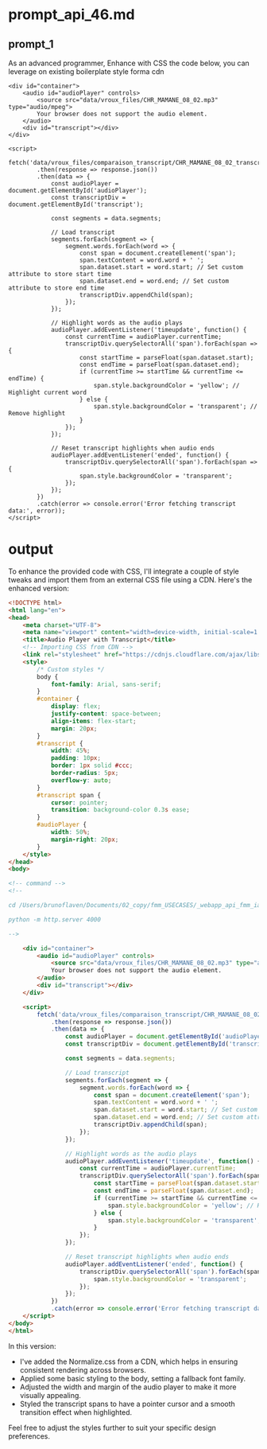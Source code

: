 # prompt_api_46.md

## prompt_1
As an advanced programmer, Enhance with CSS the code below, you can leverage on existing boilerplate style forma cdn


<!DOCTYPE html>
<html lang="en">
<head>
    <meta charset="UTF-8">
    <meta name="viewport" content="width=device-width, initial-scale=1.0">
    <title>Audio Player with Transcript</title>
    <style>
        #container {
            display: flex;
            justify-content: space-between;
            align-items: flex-start;
            margin: 20px;
        }
        #transcript {
            width: 45%;
            padding: 10px;
            border: 1px solid #ccc;
            border-radius: 5px;
            overflow-y: auto;
        }
    </style>
</head>
<body>

<!-- command -->
<!-- 

cd /Users/brunoflaven/Documents/02_copy/fmm_USECASES/_webapp_api_fmm_ia/005_webapp_api_fmm_ia/

python -m http.server 4000 

-->

    <div id="container">
        <audio id="audioPlayer" controls>
            <source src="data/vroux_files/CHR_MAMANE_08_02.mp3" type="audio/mpeg">
            Your browser does not support the audio element.
        </audio>
        <div id="transcript"></div>
    </div>

    <script>
        fetch('data/vroux_files/comparaison_transcript/CHR_MAMANE_08_02_transcription_whisper_express_srt.json')
            .then(response => response.json())
            .then(data => {
                const audioPlayer = document.getElementById('audioPlayer');
                const transcriptDiv = document.getElementById('transcript');

                const segments = data.segments;

                // Load transcript
                segments.forEach(segment => {
                    segment.words.forEach(word => {
                        const span = document.createElement('span');
                        span.textContent = word.word + ' ';
                        span.dataset.start = word.start; // Set custom attribute to store start time
                        span.dataset.end = word.end; // Set custom attribute to store end time
                        transcriptDiv.appendChild(span);
                    });
                });

                // Highlight words as the audio plays
                audioPlayer.addEventListener('timeupdate', function() {
                    const currentTime = audioPlayer.currentTime;
                    transcriptDiv.querySelectorAll('span').forEach(span => {
                        const startTime = parseFloat(span.dataset.start);
                        const endTime = parseFloat(span.dataset.end);
                        if (currentTime >= startTime && currentTime <= endTime) {
                            span.style.backgroundColor = 'yellow'; // Highlight current word
                        } else {
                            span.style.backgroundColor = 'transparent'; // Remove highlight
                        }
                    });
                });

                // Reset transcript highlights when audio ends
                audioPlayer.addEventListener('ended', function() {
                    transcriptDiv.querySelectorAll('span').forEach(span => {
                        span.style.backgroundColor = 'transparent';
                    });
                });
            })
            .catch(error => console.error('Error fetching transcript data:', error));
    </script>
</body>
</html>


# output
To enhance the provided code with CSS, I'll integrate a couple of style tweaks and import them from an external CSS file using a CDN. Here's the enhanced version:

```html
<!DOCTYPE html>
<html lang="en">
<head>
    <meta charset="UTF-8">
    <meta name="viewport" content="width=device-width, initial-scale=1.0">
    <title>Audio Player with Transcript</title>
    <!-- Importing CSS from CDN -->
    <link rel="stylesheet" href="https://cdnjs.cloudflare.com/ajax/libs/normalize/8.0.1/normalize.min.css">
    <style>
        /* Custom styles */
        body {
            font-family: Arial, sans-serif;
        }
        #container {
            display: flex;
            justify-content: space-between;
            align-items: flex-start;
            margin: 20px;
        }
        #transcript {
            width: 45%;
            padding: 10px;
            border: 1px solid #ccc;
            border-radius: 5px;
            overflow-y: auto;
        }
        #transcript span {
            cursor: pointer;
            transition: background-color 0.3s ease;
        }
        #audioPlayer {
            width: 50%;
            margin-right: 20px;
        }
    </style>
</head>
<body>

<!-- command -->
<!-- 

cd /Users/brunoflaven/Documents/02_copy/fmm_USECASES/_webapp_api_fmm_ia/005_webapp_api_fmm_ia/

python -m http.server 4000 

-->

    <div id="container">
        <audio id="audioPlayer" controls>
            <source src="data/vroux_files/CHR_MAMANE_08_02.mp3" type="audio/mpeg">
            Your browser does not support the audio element.
        </audio>
        <div id="transcript"></div>
    </div>

    <script>
        fetch('data/vroux_files/comparaison_transcript/CHR_MAMANE_08_02_transcription_whisper_express_srt.json')
            .then(response => response.json())
            .then(data => {
                const audioPlayer = document.getElementById('audioPlayer');
                const transcriptDiv = document.getElementById('transcript');

                const segments = data.segments;

                // Load transcript
                segments.forEach(segment => {
                    segment.words.forEach(word => {
                        const span = document.createElement('span');
                        span.textContent = word.word + ' ';
                        span.dataset.start = word.start; // Set custom attribute to store start time
                        span.dataset.end = word.end; // Set custom attribute to store end time
                        transcriptDiv.appendChild(span);
                    });
                });

                // Highlight words as the audio plays
                audioPlayer.addEventListener('timeupdate', function() {
                    const currentTime = audioPlayer.currentTime;
                    transcriptDiv.querySelectorAll('span').forEach(span => {
                        const startTime = parseFloat(span.dataset.start);
                        const endTime = parseFloat(span.dataset.end);
                        if (currentTime >= startTime && currentTime <= endTime) {
                            span.style.backgroundColor = 'yellow'; // Highlight current word
                        } else {
                            span.style.backgroundColor = 'transparent'; // Remove highlight
                        }
                    });
                });

                // Reset transcript highlights when audio ends
                audioPlayer.addEventListener('ended', function() {
                    transcriptDiv.querySelectorAll('span').forEach(span => {
                        span.style.backgroundColor = 'transparent';
                    });
                });
            })
            .catch(error => console.error('Error fetching transcript data:', error));
    </script>
</body>
</html>
```

In this version:

- I've added the Normalize.css from a CDN, which helps in ensuring consistent rendering across browsers.
- Applied some basic styling to the body, setting a fallback font family.
- Adjusted the width and margin of the audio player to make it more visually appealing.
- Styled the transcript spans to have a pointer cursor and a smooth transition effect when highlighted.

Feel free to adjust the styles further to suit your specific design preferences.
